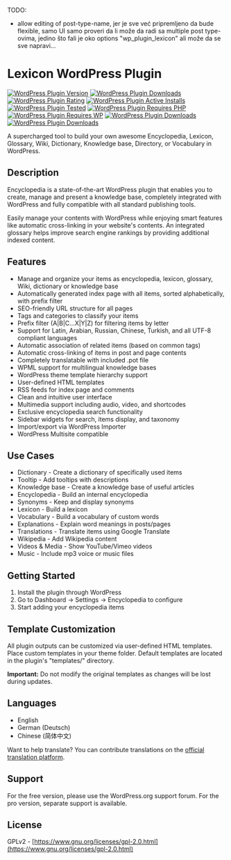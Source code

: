 ﻿TODO:
+ allow editing of post-type-name, jer je sve već pripremljeno da bude flexible, samo UI
  samo proveri da li može da radi sa multiple post type-ovima, jedino što fali je oko options "wp_plugin_lexicon" ali može da se sve napravi...

# Lexicon WordPress Plugin

[![WordPress Plugin Version](https://img.shields.io/wordpress/plugin/v/lexicon-svko.svg)](https://wordpress.org/plugins/lexicon-svko/) [![WordPress Plugin Downloads](https://img.shields.io/wordpress/plugin/dt/lexicon-svko.svg)](https://wordpress.org/plugins/lexicon-svko/) [![WordPress Plugin Rating](https://img.shields.io/wordpress/plugin/r/lexicon-svko.svg)](https://wordpress.org/plugins/lexicon-svko/) [![WordPress Plugin Active Installs](https://img.shields.io/wordpress/plugin/installs/lexicon-svko.svg)](https://wordpress.org/plugins/lexicon-svko/) [![WordPress Plugin Tested](https://img.shields.io/wordpress/plugin/tested/lexicon-svko.svg)](https://wordpress.org/plugins/lexicon-svko/) [![WordPress Plugin Requires PHP](https://img.shields.io/wordpress/plugin/requirements/lexicon-svko.svg)](https://wordpress.org/plugins/lexicon-svko/) [![WordPress Plugin Requires WP](https://img.shields.io/wordpress/plugin/wp-version/lexicon-svko.svg)](https://wordpress.org/plugins/lexicon-svko/) [![WordPress Plugin Downloads](https://img.shields.io/wordpress/plugin/installs/lexicon-svko.svg)](https://wordpress.org/plugins/lexicon-svko/) [![WordPress Plugin Downloads](https://img.shields.io/wordpress/plugin/installs/lexicon-svko.svg)](https://wordpress.org/plugins/lexicon-svko/)

A supercharged tool to build your own awesome Encyclopedia, Lexicon, Glossary, Wiki, Dictionary, Knowledge base, Directory, or Vocabulary in WordPress.

## Description

Encyclopedia is a state-of-the-art WordPress plugin that enables you to create, manage and present a knowledge base, completely integrated with WordPress and fully compatible with all standard publishing tools.

Easily manage your contents with WordPress while enjoying smart features like automatic cross-linking in your website's contents. An integrated glossary helps improve search engine rankings by providing additional indexed content.

## Features

* Manage and organize your items as encyclopedia, lexicon, glossary, Wiki, dictionary or knowledge base
* Automatically generated index page with all items, sorted alphabetically, with prefix filter
* SEO-friendly URL structure for all pages
* Tags and categories to classify your items
* Prefix filter (A|B|C...X|Y|Z) for filtering items by letter
* Support for Latin, Arabian, Russian, Chinese, Turkish, and all UTF-8 compliant languages
* Automatic association of related items (based on common tags)
* Automatic cross-linking of items in post and page contents
* Completely translatable with included .pot file
* WPML support for multilingual knowledge bases
* WordPress theme template hierarchy support
* User-defined HTML templates
* RSS feeds for index page and comments
* Clean and intuitive user interface
* Multimedia support including audio, video, and shortcodes
* Exclusive encyclopedia search functionality
* Sidebar widgets for search, items display, and taxonomy
* Import/export via WordPress Importer
* WordPress Multisite compatible

## Use Cases

* Dictionary - Create a dictionary of specifically used items
* Tooltip - Add tooltips with descriptions
* Knowledge base - Create a knowledge base of useful articles
* Encyclopedia - Build an internal encyclopedia
* Synonyms - Keep and display synonyms
* Lexicon - Build a lexicon
* Vocabulary - Build a vocabulary of custom words
* Explanations - Explain word meanings in posts/pages
* Translations - Translate items using Google Translate
* Wikipedia - Add Wikipedia content
* Videos & Media - Show YouTube/Vimeo videos
* Music - Include mp3 voice or music files

## Getting Started

1. Install the plugin through WordPress
2. Go to Dashboard -> Settings -> Encyclopedia to configure
3. Start adding your encyclopedia items

## Template Customization

All plugin outputs can be customized via user-defined HTML templates. Place custom templates in your theme folder. Default templates are located in the plugin's "templates/" directory.

**Important:** Do not modify the original templates as changes will be lost during updates.

## Languages

* English
* German (Deutsch)
* Chinese (简体中文)

Want to help translate? You can contribute translations on the [official translation platform](https://translate.wordpress.org/projects/wp-plugins/lexicon-svko/).

## Support

For the free version, please use the WordPress.org support forum. For the pro version, separate support is available.

## License

GPLv2 - [https://www.gnu.org/licenses/gpl-2.0.html](https://www.gnu.org/licenses/gpl-2.0.html)
